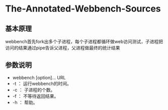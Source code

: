 # The-Annotated-Webbench-Sources

## 基本原理
webbench首先fork出多个子进程，每个子进程都循环做web访问测试，子进程把访问的结果通过pipe告诉父进程，父进程做最终的统计结果

## 参数说明
* webbench [option]... URL
* -t ： 运行webbench的时间。
* -c ： 子进程的个数。
* -f ： 不等待返回结果。
* -h ： 帮助。

## 

